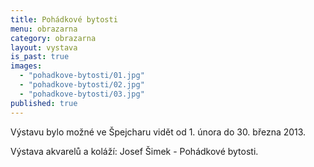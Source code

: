 ```yaml
---
title: Pohádkové bytosti
menu: obrazarna
category: obrazarna
layout: vystava
is_past: true
images:
  - "pohadkove-bytosti/01.jpg"
  - "pohadkove-bytosti/02.jpg"
  - "pohadkove-bytosti/03.jpg"
published: true
---
```

Výstavu bylo možné ve Špejcharu vidět od 1. února do 30. března 2013.

Výstava akvarelů a koláží: Josef Šimek - Pohádkové bytosti.
